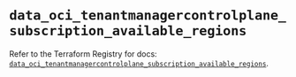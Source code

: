 # `data_oci_tenantmanagercontrolplane_subscription_available_regions`

Refer to the Terraform Registry for docs: [`data_oci_tenantmanagercontrolplane_subscription_available_regions`](https://registry.terraform.io/providers/oracle/oci/7.19.0/docs/data-sources/tenantmanagercontrolplane_subscription_available_regions).
